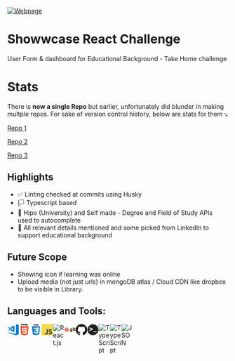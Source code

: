 [<img src="https://static.wixstatic.com/media/553d6a_6c7304f930724f46a47a88893ae7bb59~mv2.png/v1/fill/w_120,h_120,al_c,q_85,usm_4.00_1.00_0.00/Logo%20(20).webp" alt="Webpage" width="50" style="vertical-align:top" />](https://www.showwcase.com)

# Showwcase React Challenge
User Form & dashboard for Educational Background - Take Home challenge

# Stats
There is **now a single Repo** but earlier, unfortunately did blunder in making multple repos. For sake of version control history, below are stats for them ⤵

[<a href="https://wakatime.com/@GrvSingh/projects/kymxocorrq?start=2020-09-17&end=2020-09-23" alt="Repo 1 stats">Repo 1</a>](https://wakatime.com/@GrvSingh/projects/kymxocorrq?start=2020-09-17&end=2020-09-23)

[<a href="https://wakatime.com/@GrvSingh/projects/tbeijhkqim?start=2020-09-17&end=2020-09-23" alt="Repo 2 stats">Repo 2</a>](https://wakatime.com/@GrvSingh/projects/tbeijhkqim?start=2020-09-17&end=2020-09-23)

[<a href="https://wakatime.com/@GrvSingh/projects/fpfafockzk?start=2020-09-17&end=2020-09-23" alt="Repo 3 stats">Repo 3</a>](https://wakatime.com/@GrvSingh/projects/fpfafockzk?start=2020-09-17&end=2020-09-23)

## Highlights

- ✅ Linting checked at commits using Husky
- 🏳 Typescript based
- 📩 Hipo (University) and Self made - Degree and Field of Study APIs used to autocomplete
- 🥅 All relevant details mentioned and some picked from LinkedIn to support educational background

## Future Scope

- Showing icon if learning was online
- Upload media (not just urls) in mongoDB atlas / Cloud CDN like dropbox to be visible in Library.

## Languages and Tools:

<img align="left" alt="Visual Studio Code" width="26px" src="https://raw.githubusercontent.com/github/explore/80688e429a7d4ef2fca1e82350fe8e3517d3494d/topics/visual-studio-code/visual-studio-code.png" />&nbsp;
<img align="left" alt="HTML5" width="26px" src="https://raw.githubusercontent.com/github/explore/80688e429a7d4ef2fca1e82350fe8e3517d3494d/topics/html/html.png" />
&nbsp;
<img align="left" alt="CSS3" width="26px" src="https://raw.githubusercontent.com/github/explore/80688e429a7d4ef2fca1e82350fe8e3517d3494d/topics/css/css.png" />
&nbsp;
<img align="left" alt="JavaScript" width="26px" src="https://raw.githubusercontent.com/github/explore/80688e429a7d4ef2fca1e82350fe8e3517d3494d/topics/javascript/javascript.png" />&nbsp;
<img align="left" alt="React.js" width="26px" src="https://cdn.jsdelivr.net/npm/simple-icons@3.9.0/icons/react.svg" />
&nbsp;
<img align="left" alt="Git" width="26px" src="https://raw.githubusercontent.com/github/explore/80688e429a7d4ef2fca1e82350fe8e3517d3494d/topics/git/git.png" />
&nbsp;
<img align="left" alt="GitHub" width="26px" src="https://raw.githubusercontent.com/github/explore/78df643247d429f6cc873026c0622819ad797942/topics/github/github.png" />
&nbsp;
<img align="left" alt="Terminal" width="26px" src="https://raw.githubusercontent.com/github/explore/80688e429a7d4ef2fca1e82350fe8e3517d3494d/topics/terminal/terminal.png" />
&nbsp;
<img align="left" alt="TypeScript" width="26px" src="https://cdn.jsdelivr.net/npm/simple-icons@3.9.0/icons/typescript.svg" />
&nbsp;
<img align="left" alt="TypeScript" width="26px" src="https://cdn.jsdelivr.net/npm/simple-icons@3.9.0/icons/babel.svg" />
&nbsp;
<img align="left" alt="JSON" width="26px" src="https://cdn.jsdelivr.net/npm/simple-icons@3.9.0/icons/json.svg" />
